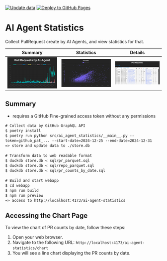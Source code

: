 [![Update data](https://github.com/kaakaa/ai-agent-statistics/actions/workflows/update.yml/badge.svg)](https://github.com/kaakaa/ai-agent-statistics/actions/workflows/update.yml) [![Deploy to GitHub Pages](https://github.com/kaakaa/ai-agent-statistics/actions/workflows/deploy.yml/badge.svg)](https://github.com/kaakaa/ai-agent-statistics/actions/workflows/deploy.yml)

# AI Agent Statistics

Collect PullRequest create by AI Agents, and view statistics for that.

| Summary | Statistics | Details |
|:-:|:-:|:-:|
| [![](./assets/view_summary.png)](./assets/view_summary.png) | [![](./assets/view_statistics.png)](./assets/view_statistics.png) |[![](./assets/view_details.png)](./assets/view_details.png) |

## Summary

* requires a GitHub Fine-grained access token without any permissions

```
# Collect data by GitHub GraphQL API
$ poetry install
$ poetry run python src/ai_agent_statistics/__main__.py --token=github_pat_... --start-date=2024-12-25 --end-date=2024-12-31
=> store and update data to ./store.db

# Transform data to web readable format
$ duckdb store.db < sql/pr_parquet.sql
$ duckdb store.db < sql/repo_parquet.sql
$ duckdb store.db < sql/pr_counts_by_date.sql

# Build and start webapp
$ cd webapp
$ npm run build
$ npm run preview
=> access to http://localhost:4173/ai-agent-statistics
```

## Accessing the Chart Page

To view the chart of PR counts by date, follow these steps:

1. Open your web browser.
2. Navigate to the following URL: `http://localhost:4173/ai-agent-statistics/chart`
3. You will see a line chart displaying the PR counts by date.
